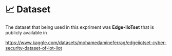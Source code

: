 # 📈 Dataset
The dataset that being used in this expriment was **Edge-IIoTset** that is publicly available in 

https://www.kaggle.com/datasets/mohamedamineferrag/edgeiiotset-cyber-security-dataset-of-iot-iiot